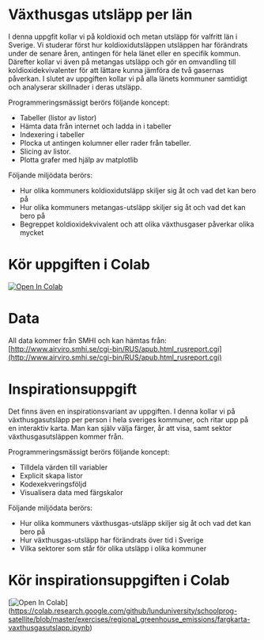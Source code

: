 # Växthusgas utsläpp per län 

I denna uppgfit kollar vi på koldioxid och metan utsläpp för valfritt län i Sverige. Vi studerar först hur koldioxidutsläppen utsläppen har förändrats under de senare åren, antingen för hela länet eller en specifik kommun. Därefter kollar vi även på metangas utsläpp och gör en omvandling till koldioxidekvivalenter för att lättare kunna jämföra de två gasernas påverkan. I slutet av uppgiften kollar vi på alla länets kommuner samtidigt och analyserar skillnader i deras utsläpp.

Programmeringsmässigt berörs följande koncept: 
  - Tabeller (listor av listor)
  - Hämta data från internet och ladda in i tabeller
  - Indexering i tabeller
  - Plocka ut antingen kolumner eller rader från tabeller. 
  - Slicing av listor.
  - Plotta grafer med hjälp av matplotlib

Följande miljödata berörs:
  - Hur olika kommuners koldioxidutsläpp skiljer sig åt och vad det kan bero på
  - Hur olika kommuners metangas-utsläpp skiljer sig åt och vad det kan bero på
  - Begreppet koldioxidekvivalent och att olika växthusgaser påverkar olika mycket

# Kör uppgiften i Colab 

[![Open In Colab](https://colab.research.google.com/assets/colab-badge.svg)](https://colab.research.google.com/github/lunduniversity/schoolprog-satellite/blob/master/exercises/regional_greenhouse_emissions/UPPG_CO2_ekvivalenter.ipynb)

# Data
All data kommer från SMHI och kan hämtas från: [http://www.airviro.smhi.se/cgi-bin/RUS/apub.html_rusreport.cgi](http://www.airviro.smhi.se/cgi-bin/RUS/apub.html_rusreport.cgi)

# Inspirationsuppgift

Det finns även en inspirationsvariant av uppgiften. I denna kollar vi på växthusgasutsläpp per person i hela sveriges kommuner, och ritar upp på en interaktiv karta. Man kan själv välja färger, år att visa, samt sektor växthusgasutsläppen kommer från.

Programmeringsmässigt berörs följande koncept: 
  - Tilldela värden till variabler
  - Explicit skapa listor
  - Kodexekveringsföljd
  - Visualisera data med färgskalor

Följande miljödata berörs:
  - Hur olika kommuners växthusgas-utsläpp skiljer sig åt och vad det kan bero på
  - Hur växthusgas-utsläpp har förändrats över tid i Sverige
  - Vilka sektorer som står för olika utsläpp i olika kommuner

# Kör inspirationsuppgiften i Colab 

[![Open In Colab](https://colab.research.google.com/assets/colab-badge.svg)]
(https://colab.research.google.com/github/lunduniversity/schoolprog-satellite/blob/master/exercises/regional_greenhouse_emissions/fargkarta-vaxthusgasutslapp.ipynb)

